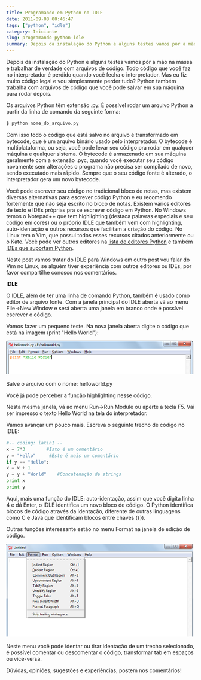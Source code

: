 ```yaml
---
title: Programando em Python no IDLE
date: 2011-09-08 00:46:47
tags: ["python", "idle"]
category: Iniciante
slug: programando-python-idle
summary: Depois da instalação do Python e alguns testes vamos pôr a mão na massa e trabalhar de verdade com arquivos de código. Todo código que você faz no interpretador é perdido quando você fecha o interpretador. Mas eu fiz muito código legal e vou simplesmente perder tudo? Python também trabalha com arquivos de código que você pode salvar em sua máquina para rodar depois.
---
```


Depois da instalação do Python e alguns testes vamos pôr a mão na massa e trabalhar de verdade com arquivos de código. Todo código que você faz no interpretador é perdido quando você fecha o interpretador. Mas eu fiz muito código legal e vou simplesmente perder tudo? Python também trabalha com arquivos de código que você pode salvar em sua máquina para rodar depois.

Os arquivos Python têm extensão .py. É possível rodar um arquivo Python a partir da linha de comando da seguinte forma:

```bash
$ python nome_do_arquivo.py
```

Com isso todo o código que está salvo no arquivo é transformado em bytecode, que é um arquivo binário usado pelo interpretador. O bytecode é multiplataforma, ou seja, você pode levar seu código pra rodar em qualquer máquina e qualquer sistema. O bytecode é armazenado em sua máquina geralmente com a extensão .pyc, quando você executar seu código novamente sem alterações o programa não precisa ser compilado de novo, sendo executado mais rápido. Sempre que o seu código fonte é alterado, o interpretador gera um novo bytecode.

Você pode escrever seu código no tradicional bloco de notas, mas existem diversas alternativas para escrever código Python e eu recomendo fortemente que não seja escrito no bloco de notas. Existem vários editores de texto e IDEs próprias pra se escrever código em Python. No Windows temos o Notepad++ que tem highlighting (destaca palavras especiais e seu código em cores) ou o próprio IDLE que também vem com highlighting, auto-identação e outros recursos que facilitam a criação do código. No Linux tem o Vim, que possui todos esses recursos citados anteriormente ou o Kate. Você pode ver outros editores na [lista de editores Python](http://wiki.python.org/moin/PythonEditors) e também [IDEs que suportam Python](http://wiki.python.org/moin/IntegratedDevelopmentEnvironments).

Neste post vamos tratar do IDLE para Windows em outro post vou falar do Vim no Linux, se alguém tiver experiência com outros editores ou IDEs, por favor compartilhe conosco nos comentários.

**IDLE**

O IDLE, além de ter uma linha de comando Python, também é usado como editor de arquivo fonte. Com a janela principal do IDLE aberta vá ao menu File-&gt;New Window e será aberta uma janela em branco onde é possível escrever o código.

Vamos fazer um pequeno teste. Na nova janela aberta digite o código que está na imagem (print "Hello World"):

![Hello World no IDLE](images/blog/helloworldidle.png "Hello World no IDLE")

Salve o arquivo com o nome: helloworld.py

Você já pode perceber a função highlighting nesse código.

Nesta mesma janela, vá ao menu Run->Run Module ou aperte a tecla F5. Vai ser impresso o texto Hello World na tela do interpretador.

Vamos avançar um pouco mais. Escreva o seguinte trecho de código no IDLE:

```python
#-- coding: latin1 --
x = 7*3        #Isto é um comentário
y = "Hello"     #Este é mais um comentário
if y == "Hello":
x = x + 1
y = y + "World"    #Concatenação de strings
print x
print y
```

Aqui, mais uma função do IDLE: auto-identação, assim que você digita linha 4 e dá Enter, o IDLE identifica um novo bloco de código. O Python identifica blocos de código através da identação, diferente de outras linguagens como C e Java que identificam blocos entre chaves ({}).

Outras funções interessante estão no menu Format na janela de edição de código.

![Menu Format no IDLE](images/blog/idle_format.png "Menu Format no IDLE")

Neste menu você pode identar ou tirar identação de um trecho selecionado, é possível comentar ou descomentar o código, transformar tab em espaços ou vice-versa.

Dúvidas, opiniões, sugestões e experiências, postem nos comentários!
